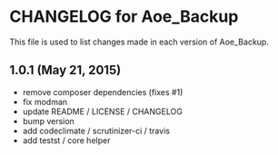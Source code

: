 # CHANGELOG for Aoe_Backup

This file is used to list changes made in each version of Aoe_Backup.

## 1.0.1 (May 21, 2015)

* remove composer dependencies (fixes #1)
* fix modman
* update README / LICENSE / CHANGELOG
* bump version
* add codeclimate / scrutinizer-ci / travis
* add testst / core helper
